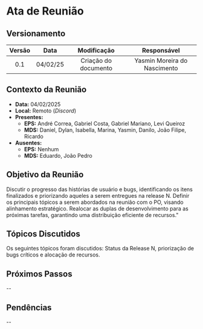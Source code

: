 # Ata de Reunião

## Versionamento

| Versão | Data | Modificação | Responsável |
| :-: | :-: | :-: | :-: |
| 0.1 | 04/02/25 | Criação do documento | Yasmin Moreira do Nascimento |

## Contexto da Reunião

* **Data:** 04/02/2025
* **Local:** Remoto (*Discord*)
* **Presentes:**
  * **EPS:** André Correa, Gabriel Costa, Gabriel Mariano, Levi Queiroz
  * **MDS:** Daniel, Dylan, Isabella, Marina, Yasmin, Danilo, João Filipe, Ricardo
* **Ausentes:**
  * **EPS:** Nenhum
  * **MDS:** Eduardo, João Pedro

## Objetivo da Reunião

Discutir o progresso das histórias de usuário e bugs, identificando os itens finalizados e priorizando aqueles a serem entregues na release N. Definir os principais tópicos a serem abordados na reunião com o PO, visando alinhamento estratégico. Realocar as duplas de desenvolvimento para as próximas tarefas, garantindo uma distribuição eficiente de recursos."

## Tópicos Discutidos

Os seguintes tópicos foram discutidos: Status da Release N, priorização de bugs críticos e alocação de recursos.

## Próximos Passos

--

## Pendências

--
